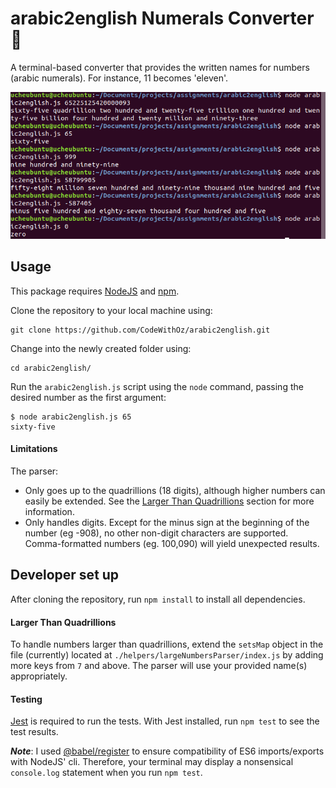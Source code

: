# arabic2english Numerals Converter 🔄

A terminal-based converter that provides the written names for
numbers (arabic numerals). For instance, 11 becomes 'eleven'.

![Screenshot of terminal showing converter output](./Screenshot.png)

## Usage

This package requires [NodeJS](https://nodejs.org) and
[npm](https://www.npmjs.com).

Clone the repository to your local machine using:

```
git clone https://github.com/CodeWithOz/arabic2english.git
```

Change into the newly created folder using:

```
cd arabic2english/
```

Run the `arabic2english.js` script using the `node` command, passing
the desired number as the first argument:

```
$ node arabic2english.js 65
sixty-five
```

#### Limitations

The parser:

- Only goes up to the quadrillions (18 digits), although higher
  numbers can easily be extended. See the
  [Larger Than Quadrillions](#larger-than-quadrillions) section
  for more information.
- Only handles digits. Except for the minus sign at the beginning
  of the number (eg -908), no other non-digit characters are supported.
  Comma-formatted numbers (eg. 100,090) will yield unexpected results.

## Developer set up

After cloning the repository, run `npm install` to install all
dependencies.

#### Larger Than Quadrillions

To handle numbers larger than quadrillions, extend the `setsMap`
object in the file (currently) located at
`./helpers/largeNumbersParser/index.js` by adding more keys from `7`
and above. The parser will use your provided name(s) appropriately.

#### Testing

[Jest](https://jestjs.io) is required to run the tests. With Jest
installed, run `npm test` to see the test results.

**_Note_**: I used
[@babel/register](https://babeljs.io/docs/en/next/babel-register.html)
to ensure compatibility of ES6 imports/exports with NodeJS' cli.
Therefore, your terminal may display a nonsensical `console.log`
statement when you run `npm test`.
